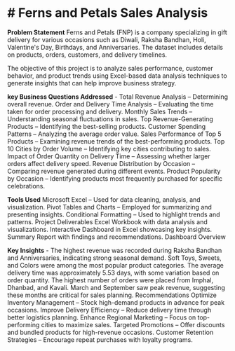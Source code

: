 # # Ferns and Petals Sales Analysis  
**Problem Statement**
Ferns and Petals (FNP) is a company specializing in gift delivery for various occasions such as Diwali, Raksha Bandhan, Holi, Valentine's Day, Birthdays, and Anniversaries. The dataset includes details on products, orders, customers, and delivery timelines.

The objective of this project is to analyze sales performance, customer behavior, and product trends using Excel-based data analysis techniques to generate insights that can help improve business strategy.


**key Business Questions Addressed** - 
Total Revenue Analysis – Determining overall revenue.
Order and Delivery Time Analysis – Evaluating the time taken for order processing and delivery.
Monthly Sales Trends – Understanding seasonal fluctuations in sales.
Top Revenue-Generating Products – Identifying the best-selling products.
Customer Spending Patterns – Analyzing the average order value.
Sales Performance of Top 5 Products – Examining revenue trends of the best-performing products.
Top 10 Cities by Order Volume – Identifying key cities contributing to sales.
Impact of Order Quantity on Delivery Time – Assessing whether larger orders affect delivery speed.
Revenue Distribution by Occasion – Comparing revenue generated during different events.
Product Popularity by Occasion – Identifying products most frequently purchased for specific celebrations.


**Tools Used**
Microsoft Excel – Used for data cleaning, analysis, and visualization.
Pivot Tables and Charts – Employed for summarizing and presenting insights.
Conditional Formatting – Used to highlight trends and patterns.
Project Deliverables
Excel Workbook with data analysis and visualizations.
Interactive Dashboard in Excel showcasing key insights.
Summary Report with findings and recommendations.
Dashboard Overview

**Key Insights** - 
The highest revenue was recorded during Raksha Bandhan and Anniversaries, indicating strong seasonal demand.
Soft Toys, Sweets, and Colors were among the most popular product categories.
The average delivery time was approximately 5.53 days, with some variation based on order quantity.
The highest number of orders were placed from Imphal, Dhanbad, and Kavali.
March and September saw peak revenue, suggesting these months are critical for sales planning.
Recommendations
Optimize Inventory Management – Stock high-demand products in advance for peak occasions.
Improve Delivery Efficiency – Reduce delivery time through better logistics planning.
Enhance Regional Marketing – Focus on top-performing cities to maximize sales.
Targeted Promotions – Offer discounts and bundled products for high-revenue occasions.
Customer Retention Strategies – Encourage repeat purchases with loyalty programs.


